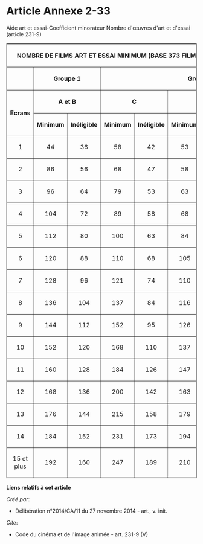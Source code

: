 # Article Annexe 2-33

Aide art et essai-Coefficient minorateur Nombre d'œuvres d'art et d'essai (article 231-9)

<table border="1">
  <tbody>
    <tr>
      <th colspan="9">

NOMBRE DE FILMS ART ET ESSAI MINIMUM (BASE 373 FILMS RECOMMANDÉS ART & ESSAI) </th>
    </tr>
    <tr>
      <th>
      </th><th colspan="2">

Groupe 1 </th>
      <th colspan="6">

Groupe 2 </th>
    </tr>
    <tr>
      <th rowspan="2">

Ecrans </th>
      <th colspan="2">

A et B </th>
      <th colspan="2">

C </th>
      <th colspan="2">

D </th>
      <th colspan="2">

E </th>
    </tr>
    <tr>
      <th>

Minimum </th>
      <th>

Inéligible </th>
      <th>

Minimum </th>
      <th>

Inéligible </th>
      <th>

Minimum </th>
      <th>

Inéligible </th>
      <th>

Minimum </th>
      <th>

Inéligible </th>
    </tr>
    <tr>
      <td align="center" valign="middle">

1 </td>
      <td align="center" valign="middle">

44 </td>
      <td align="center" valign="middle">

36 </td>
      <td align="center" valign="middle">

58 </td>
      <td align="center" valign="middle">

42 </td>
      <td align="center" valign="middle">

53 </td>
      <td align="center" valign="middle">

32 </td>
      <td align="center" valign="middle">

37 </td>
      <td align="center" valign="middle">

21 </td>
    </tr>
    <tr>
      <td align="center" valign="middle">

2 </td>
      <td align="center" valign="middle">

86 </td>
      <td align="center" valign="middle">

56 </td>
      <td align="center" valign="middle">

68 </td>
      <td align="center" valign="middle">

47 </td>
      <td align="center" valign="middle">

58 </td>
      <td align="center" valign="middle">

37 </td>
      <td align="center" valign="middle">

47 </td>
      <td align="center" valign="middle">

26 </td>
    </tr>
    <tr>
      <td align="center" valign="middle">

3 </td>
      <td align="center" valign="middle">

96 </td>
      <td align="center" valign="middle">

64 </td>
      <td align="center" valign="middle">

79 </td>
      <td align="center" valign="middle">

53 </td>
      <td align="center" valign="middle">

63 </td>
      <td align="center" valign="middle">

47 </td>
      <td align="center" valign="middle">

58 </td>
      <td align="center" valign="middle">

32 </td>
    </tr>
    <tr>
      <td align="center" valign="middle">

4 </td>
      <td align="center" valign="middle">

104 </td>
      <td align="center" valign="middle">

72 </td>
      <td align="center" valign="middle">

89 </td>
      <td align="center" valign="middle">

58 </td>
      <td align="center" valign="middle">

68 </td>
      <td align="center" valign="middle">

53 </td>
      <td align="center" valign="middle">

63 </td>
      <td align="center" valign="middle">

37 </td>
    </tr>
    <tr>
      <td align="center" valign="middle">

5 </td>
      <td align="center" valign="middle">

112 </td>
      <td align="center" valign="middle">

80 </td>
      <td align="center" valign="middle">

100 </td>
      <td align="center" valign="middle">

63 </td>
      <td align="center" valign="middle">

84 </td>
      <td align="center" valign="middle">

58 </td>
      <td align="center" valign="middle">

68 </td>
      <td align="center" valign="middle">

42 </td>
    </tr>
    <tr>
      <td align="center" valign="middle">

6 </td>
      <td align="center" valign="middle">

120 </td>
      <td align="center" valign="middle">

88 </td>
      <td align="center" valign="middle">

110 </td>
      <td align="center" valign="middle">

68 </td>
      <td align="center" valign="middle">

105 </td>
      <td align="center" valign="middle">

63 </td>
      <td align="center" valign="middle">

79 </td>
      <td align="center" valign="middle">

53 </td>
    </tr>
    <tr>
      <td align="center" valign="middle">

7 </td>
      <td align="center" valign="middle">

128 </td>
      <td align="center" valign="middle">

96 </td>
      <td align="center" valign="middle">

121 </td>
      <td align="center" valign="middle">

74 </td>
      <td align="center" valign="middle">

110 </td>
      <td align="center" valign="middle">

74 </td>
      <td align="center" valign="middle">

89 </td>
      <td align="center" valign="middle">

63 </td>
    </tr>
    <tr>
      <td align="center" valign="middle">

8 </td>
      <td align="center" valign="middle">

136 </td>
      <td align="center" valign="middle">

104 </td>
      <td align="center" valign="middle">

137 </td>
      <td align="center" valign="middle">

84 </td>
      <td align="center" valign="middle">

116 </td>
      <td align="center" valign="middle">

84 </td>
      <td align="center" valign="middle">

100 </td>
      <td align="center" valign="middle">

74 </td>
    </tr>
    <tr>
      <td align="center" valign="middle">

9 </td>
      <td align="center" valign="middle">

144 </td>
      <td align="center" valign="middle">

112 </td>
      <td align="center" valign="middle">

152 </td>
      <td align="center" valign="middle">

95 </td>
      <td align="center" valign="middle">

126 </td>
      <td align="center" valign="middle">

95 </td>
      <td align="center" valign="middle">

116 </td>
      <td align="center" valign="middle">

84 </td>
    </tr>
    <tr>
      <td align="center" valign="middle">

10 </td>
      <td align="center" valign="middle">

152 </td>
      <td align="center" valign="middle">

120 </td>
      <td align="center" valign="middle">

168 </td>
      <td align="center" valign="middle">

110 </td>
      <td align="center" valign="middle">

137 </td>
      <td align="center" valign="middle">

105 </td>
      <td align="center" valign="middle">

126 </td>
      <td align="center" valign="middle">

95 </td>
    </tr>
    <tr>
      <td align="center" valign="middle">

11 </td>
      <td align="center" valign="middle">

160 </td>
      <td align="center" valign="middle">

128 </td>
      <td align="center" valign="middle">

184 </td>
      <td align="center" valign="middle">

126 </td>
      <td align="center" valign="middle">

147 </td>
      <td align="center" valign="middle">

116 </td>
      <td align="center" valign="middle">

137 </td>
      <td align="center" valign="middle">

105 </td>
    </tr>
    <tr>
      <td align="center" valign="middle">

12 </td>
      <td align="center" valign="middle">

168 </td>
      <td align="center" valign="middle">

136 </td>
      <td align="center" valign="middle">

200 </td>
      <td align="center" valign="middle">

142 </td>
      <td align="center" valign="middle">

163 </td>
      <td align="center" valign="middle">

126 </td>
      <td align="center" valign="middle">

147 </td>
      <td align="center" valign="middle">

116 </td>
    </tr>
    <tr>
      <td align="center" valign="middle">

13 </td>
      <td align="center" valign="middle">

176 </td>
      <td align="center" valign="middle">

144 </td>
      <td align="center" valign="middle">

215 </td>
      <td align="center" valign="middle">

158 </td>
      <td align="center" valign="middle">

179 </td>
      <td align="center" valign="middle">

137 </td>
      <td align="center" valign="middle">

158 </td>
      <td align="center" valign="middle">

126 </td>
    </tr>
    <tr>
      <td align="center" valign="middle">

14 </td>
      <td align="center" valign="middle">

184 </td>
      <td align="center" valign="middle">

152 </td>
      <td align="center" valign="middle">

231 </td>
      <td align="center" valign="middle">

173 </td>
      <td align="center" valign="middle">

194 </td>
      <td align="center" valign="middle">

147 </td>
      <td align="center" valign="middle">

168 </td>
      <td align="center" valign="middle">

137 </td>
    </tr>
    <tr>
      <td align="center" valign="middle">

15 et plus </td>
      <td align="center" valign="middle">

192 </td>
      <td align="center" valign="middle">

160 </td>
      <td align="center" valign="middle">

247 </td>
      <td align="center" valign="middle">

189 </td>
      <td align="center" valign="middle">

210 </td>
      <td align="center" valign="middle">

158 </td>
      <td align="center" valign="middle">

179 </td>
      <td align="center" valign="middle">

147</td>
    </tr>
  </tbody>
</table>

**Liens relatifs à cet article**

_Créé par_:

  - Délibération n°2014/CA/11 du 27 novembre 2014 - art., v. init.

_Cite_:

  - Code du cinéma et de l'image animée - art. 231-9 (V)
